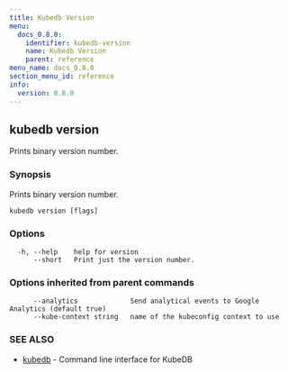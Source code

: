 ```yaml
---
title: Kubedb Version
menu:
  docs_0.8.0:
    identifier: kubedb-version
    name: Kubedb Version
    parent: reference
menu_name: docs_0.8.0
section_menu_id: reference
info:
  version: 0.8.0
---
```


## kubedb version

Prints binary version number.

### Synopsis

Prints binary version number.

```
kubedb version [flags]
```

### Options

```
  -h, --help    help for version
      --short   Print just the version number.
```

### Options inherited from parent commands

```
      --analytics             Send analytical events to Google Analytics (default true)
      --kube-context string   name of the kubeconfig context to use
```

### SEE ALSO

* [kubedb](/docs/0.8.0/reference/kubedb)	 - Command line interface for KubeDB

